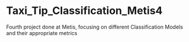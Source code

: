 # Taxi_Tip_Classification_Metis4
Fourth project done at Metis, focusing on different Classification Models and their appropriate metrics
